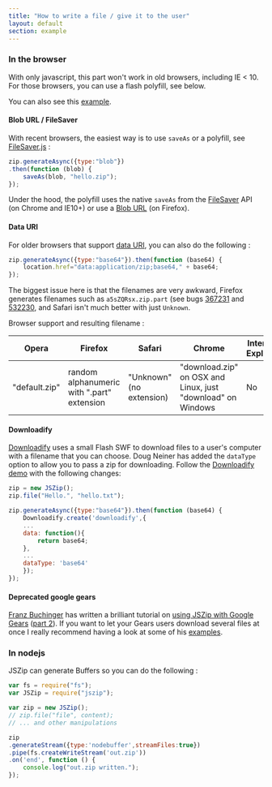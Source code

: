 ```yaml
---
title: "How to write a file / give it to the user"
layout: default
section: example
---
```


### In the browser

With only javascript, this part won't work in old browsers, including IE < 10.
For those browsers, you can use a flash polyfill, see below.

You can also see this
[example]({{site.baseurl}}/documentation/examples/download-zip-file.html).

#### Blob URL / FileSaver

With recent browsers, the easiest way is to use `saveAs` or a polyfill, see
[FileSaver.js](https://github.com/eligrey/FileSaver.js) :

```js
zip.generateAsync({type:"blob"})
.then(function (blob) {
    saveAs(blob, "hello.zip");
});
```

Under the hood, the polyfill uses the native `saveAs` from the
[FileSaver](http://www.w3.org/TR/file-writer-api/#the-filesaver-interface) API
(on Chrome and IE10+) or use a [Blob URL](http://updates.html5rocks.com/2011/08/Downloading-resources-in-HTML5-a-download)
(on Firefox).


#### Data URI

For older browsers that support [data URI](http://caniuse.com/datauri), you can also
do the following :

```js
zip.generateAsync({type:"base64"}).then(function (base64) {
    location.href="data:application/zip;base64," + base64;
});
```

The biggest issue here is that the filenames are very awkward, Firefox
generates filenames such as `a5sZQRsx.zip.part` (see bugs
[367231](https://bugzilla.mozilla.org/show_bug.cgi?id=367231) and
[532230](https://bugzilla.mozilla.org/show_bug.cgi?id=532230), and Safari
isn't much better with just `Unknown`.

Browser support and resulting filename :

Opera  | Firefox | Safari | Chrome | Internet Explorer
-------|---------|--------|--------|------------------
"default.zip" | random alphanumeric with ".part" extension | "Unknown" (no extension) | "download.zip" on OSX and Linux, just "download" on Windows | No

#### Downloadify

[Downloadify](https://github.com/dcneiner/downloadify) uses a small Flash SWF
to download files to a user's computer with a filename that you can choose.
Doug Neiner has added the `dataType` option to allow you to pass a zip for
downloading. Follow the [Downloadify demo](http://pixelgraphics.us/downloadify/test.html)
with the following changes:

```js
zip = new JSZip();
zip.file("Hello.", "hello.txt");

zip.generateAsync({type:"base64"}).then(function (base64) {
    Downloadify.create('downloadify',{
    ...
    data: function(){
        return base64;
    },
    ...
    dataType: 'base64'
    });
});
```

<!--
TODO : send data as GET / POST ?
-->

#### Deprecated google gears

[Franz Buchinger](http://www.picurl.org/blog/author/franz/) has written a
brilliant tutorial on [using JSZip with Google Gears](http://www.picurl.org/blog/2009/11/22/creating-zip-archives-with-gears)
([part 2](http://www.picurl.org/blog/2009/11/29/gearszipper-part2-adding-support-for-real-files-and-canvas-elements/)).
If you want to let your Gears users download several files at once I really
recommend having a look at some of his [examples](http://picurl.org/gears/zipper/).



### In nodejs

JSZip can generate Buffers so you can do the following :

```js
var fs = require("fs");
var JSZip = require("jszip");

var zip = new JSZip();
// zip.file("file", content);
// ... and other manipulations

zip
.generateStream({type:'nodebuffer',streamFiles:true})
.pipe(fs.createWriteStream('out.zip'))
.on('end', function () {
    console.log("out.zip written.");
});
```



